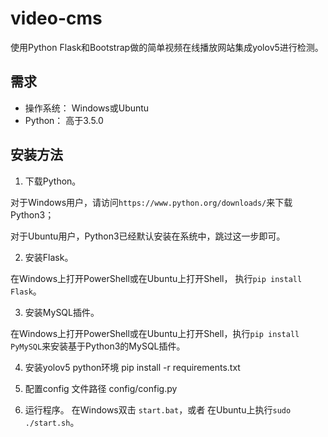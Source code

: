 # video-cms

使用Python Flask和Bootstrap做的简单视频在线播放网站集成yolov5进行检测。

## 需求
* 操作系统： Windows或Ubuntu
* Python： 高于3.5.0

## 安装方法

1. 下载Python。

对于Windows用户，请访问`https://www.python.org/downloads/`来下载Python3；

对于Ubuntu用户，Python3已经默认安装在系统中，跳过这一步即可。

2. 安装Flask。

在Windows上打开PowerShell或在Ubuntu上打开Shell， 执行`pip install Flask`。

3. 安装MySQL插件。

在Windows上打开PowerShell或在Ubuntu上打开Shell，执行`pip install PyMySQL`来安装基于Python3的MySQL插件。


4. 安装yolov5 python环境
pip install -r requirements.txt


5. 配置config
文件路径 config/config.py


6. 运行程序。
在Windows双击 `start.bat`，或者 在Ubuntu上执行`sudo ./start.sh`。



